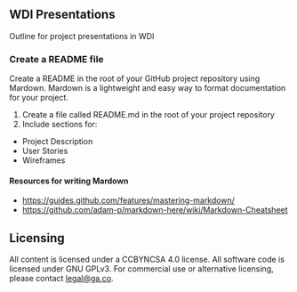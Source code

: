 ## WDI Presentations

Outline for project presentations in WDI

### Create a README file

Create a README in the root of your GitHub project repository using Mardown. Mardown is a lightweight and easy way to format documentation for your project.  

1. Create a file called README.md in the root of your project repository
2. Include sections for: 
 - Project Description
 - User Stories
 - Wireframes

#### Resources for writing Mardown

* https://guides.github.com/features/mastering-markdown/
* https://github.com/adam-p/markdown-here/wiki/Markdown-Cheatsheet

## Licensing
All content is licensed under a CC­BY­NC­SA 4.0 license.
All software code is licensed under GNU GPLv3. For commercial use or alternative licensing, please contact legal@ga.co.
